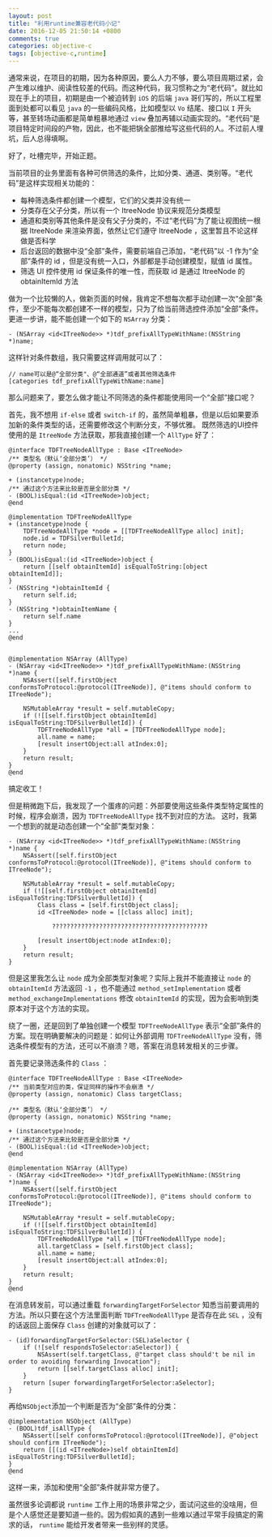 ```yaml
---
layout: post
title: "利用runtime兼容老代码小记"
date: 2016-12-05 21:50:14 +0800
comments: true
categories: objective-c
tags: [objective-c,runtime]
---
```

通常来说，在项目的初期，因为各种原因，要么人力不够，要么项目周期过紧，会产生难以维护、阅读性较差的代码。而这种代码，我习惯称之为“老代码”。就比如现在手上的项目，初期是由一个被迫转到 `iOS` 的后端 `java` 哥们写的，所以工程里面到处都可以看见 `java` 的一些编码风格，比如模型以 `Vo` 结尾、接口以 `I` 开头等，甚至转场动画都是简单粗暴地通过 `view` 叠加再辅以动画实现的。“老代码”是项目特定时间段的产物，因此，也不能把锅全部推给写这些代码的人。不过前人埋坑，后人总得填啊。

好了，吐槽完毕，开始正题。
<!--more-->

当前项目的业务里面有各种可供筛选的条件，比如分类、通道、类别等。“老代码”是这样实现相关功能的：

- 每种筛选条件都创建一个模型，它们的父类并没有统一
- 分类存在父子分类，所以有一个 ItreeNode 协议来规范分类模型
- 通道和类别等其他条件是没有父子分类的，不过“老代码”为了能让视图统一根据 ItreeNode 来渲染界面，依然让它们遵守 ItreeNode ，这里暂且不论这样做是否科学
- 后台返回的数据中没“全部”条件，需要前端自己添加，“老代码”以 -1 作为“全部”条件的 id ，但是没有统一入口，外部都是手动创建模型，赋值 id 属性。
- 筛选 UI 控件使用 id 保证条件的唯一性，而获取 id 是通过 ItreeNode 的 obtainItemId 方法


做为一个比较懒的人，做新页面的时候，我肯定不想每次都手动创建一次“全部”条件，至少不能每次都创建不一样的模型，只为了给当前筛选控件添加“全部”条件。更进一步讲，能不能创建一个如下的 `NSArray` 分类：

```objc
- (NSArray <id<ITreeNode>> *)tdf_prefixAllTypeWithName:(NSString *)name;

```
这样针对条件数组，我只需要这样调用就可以了：

```objc
// name可以是@“全部分类"、@“全部通道”或者其他筛选条件
[categories tdf_prefixAllTypeWithName:name]
```
那么问题来了，要怎么做才能让不同筛选的条件都能使用同一个“全部”接口呢？

首先，我不想用 `if-else` 或者 `switch-if` 的，虽然简单粗暴，但是以后如果要添加新的条件类型的话，还需要修改这个判断分支，不够优雅。
既然筛选的UI控件使用的是 `ItreeNode` 方法获取，那我直接创建一个 `AllType` 好了：

```objc
@interface TDFTreeNodeAllType : Base <ITreeNode>
/** 类型名（默认‘全部分类’） */
@property (assign, nonatomic) NSString *name;

+ (instancetype)node;
/** 通过这个方法来比较是否是全部分类 */
- (BOOL)isEqual:(id <ITreeNode>)object;
@end

@implementation TDFTreeNodeAllType
+ (instancetype)node {
    TDFTreeNodeAllType *node = [[TDFTreeNodeAllType alloc] init];
    node.id = TDFSilverBulletId;
    return node;
}
- (BOOL)isEqual:(id <ITreeNode>)object {
    return [[self obtainItemId] isEqualToString:[object obtainItemId]];
}
- (NSString *)obtainItemId {
    return self.id;
}
- (NSString *)obtainItemName {
    return self.name
}
...
@end


@implementation NSArray (AllType)
- (NSArray <id<ITreeNode>> *)tdf_prefixAllTypeWithName:(NSString *)name {
    NSAssert([self.firstObject conformsToProtocol:@protocol(ITreeNode)], @"items should conform to ITreeNode");
    
    NSMutableArray *result = self.mutableCopy;
    if (![[self.firstObject obtainItemId] isEqualToString:TDFSilverBulletId]) {
        TDFTreeNodeAllType *all = [TDFTreeNodeAllType node];
        all.name = name;
        [result insertObject:all atIndex:0];
    }
    return result;
}
@end
```
搞定收工！

但是稍微跑下后，我发现了一个蛋疼的问题：外部要使用这些条件类型特定属性的时候，程序会崩溃，因为 `TDFTreeNodeAllType` 找不到对应的方法。
这时，我第一个想到的就是动态创建一个“全部”类型对象：

```objc
- (NSArray <id<ITreeNode>> *)tdf_prefixAllTypeWithName:(NSString *)name {
    NSAssert([self.firstObject conformsToProtocol:@protocol(ITreeNode)], @"items should conform to ITreeNode");
    
    NSMutableArray *result = self.mutableCopy;
    if (![[self.firstObject obtainItemId] isEqualToString:TDFSilverBulletId]) {
        Class class = [self.firstObject class];
        id <ITreeNode> node = [[class alloc] init];
        
			???????????????????????????????????????????
		
        [result insertObject:node atIndex:0];
    }
    return result;
}
```
但是这里我怎么让 `node` 成为全部类型对象呢？实际上我并不能直接让 `node` 的 `obtainItemId` 方法返回 `-1` ，也不能通过 `method_setImplementation` 或者 `method_exchangeImplementations` 修改 `obtainItemId` 的实现，因为会影响到类原本对于这个方法的实现。

绕了一圈，还是回到了单独创建一个模型 `TDFTreeNodeAllType` 表示“全部”条件的方案。现在明确要解决的问题是：如何让外部调用 `TDFTreeNodeAllType` 没有，筛选条件模型有的方法，还可以不崩溃？嗯，答案在消息转发相关的三步骤。

首先要记录筛选条件的 `Class` ：

```objc
@interface TDFTreeNodeAllType : Base <ITreeNode>
/** 当前类型对应的类，保证同样的操作不会崩溃 */
@property (assign, nonatomic) Class targetClass;

/** 类型名（默认‘全部分类’） */
@property (assign, nonatomic) NSString *name;

+ (instancetype)node;
/** 通过这个方法来比较是否是全部分类 */
- (BOOL)isEqual:(id <ITreeNode>)object;
@end

@implementation NSArray (AllType)
- (NSArray <id<ITreeNode>> *)tdf_prefixAllTypeWithName:(NSString *)name {
    NSAssert([self.firstObject conformsToProtocol:@protocol(ITreeNode)], @"items should conform to ITreeNode");
    
    NSMutableArray *result = self.mutableCopy;
    if (![[self.firstObject obtainItemId] isEqualToString:TDFSilverBulletId]) {
        TDFTreeNodeAllType *all = [TDFTreeNodeAllType node];
        all.targetClass = [self.firstObject class];
        all.name = name;
        [result insertObject:all atIndex:0];
    }
    return result;
}
@end
```
在消息转发前，可以通过重载 `forwardingTargetForSelector` 知悉当前要调用的方法。所以只要在这个方法里面判断 `TDFTreeNodeAllType` 是否存在此 `SEL` ，没有的话返回上面保存 `Class` 创建的对象就可以了：

```objc
- (id)forwardingTargetForSelector:(SEL)aSelector {
    if (![self respondsToSelector:aSelector]) {
        NSAssert(self.targetClass, @"target class should't be nil in order to avoiding forwarding Invocation");
        return [[self.targetClass alloc] init];
    }
    return [super forwardingTargetForSelector:aSelector];
}
```
再给`NSObject`添加一个判断是否为“全部”条件的分类：

```objc
@implementation NSObject (AllType)
- (BOOL)tdf_isAllType {
    NSAssert([self conformsToProtocol:@protocol(ITreeNode)], @"object should confirm ITreeNode");
    return [[(id <ITreeNode>)self obtainItemId] isEqualToString:TDFSilverBulletId];
}
@end
```
这样一来，添加和使用“全部”条件就非常方便了。

虽然很多论调都说 `runtime` 工作上用的场景非常之少，面试问这些的没啥用，但是个人感觉还是要知道一些的。因为假如真的遇到一些难以通过平常手段搞定的需求的话， `runtime` 能给开发者带来一些别样的灵感。
